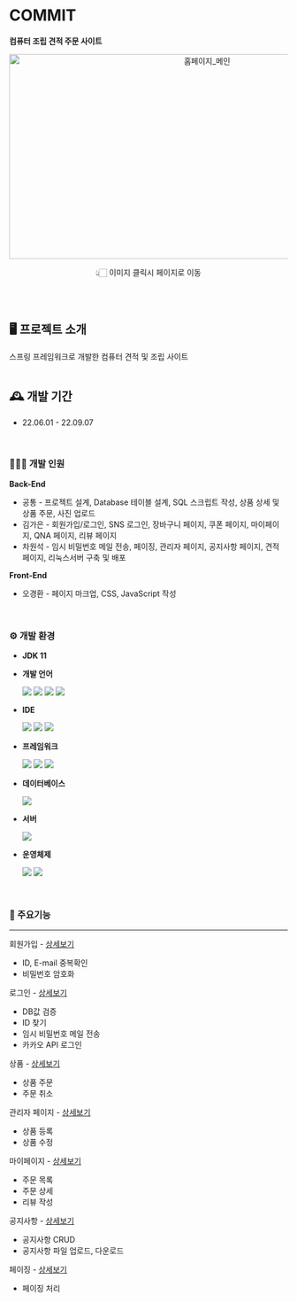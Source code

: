 
# COMMIT
**컴퓨터 조립 견적 주문 사이트**
<div align="center">
    <a href="http://commitshop.kro.kr">
        <img src="https://user-images.githubusercontent.com/109189538/212908483-553c9f04-7ec3-4235-b918-0eb206c0f0e9.PNG" alt="홈페이지_메인" width="700" height="370">
    </a>
</div>
<p align="center">👆🏻 이미지 클릭시 페이지로 이동</p>
<br><br>

## 🖥️ 프로젝트 소개
스프링 프레임워크로 개발한 컴퓨터 견적 및 조립 사이트
<br><br>

## 🕰️ 개발 기간

* 22.06.01 - 22.09.07
<br>

### 🧑‍🤝‍🧑 개발 인원

 **Back-End**
  * 공통 - 프로젝트 설계, Database 테이블 설계, SQL 스크립트 작성, 상품 상세 및 상품 주문, 사진 업로드
  * 김가은 - 회원가입/로그인, SNS 로그인, 장바구니 페이지, 쿠폰 페이지, 마이페이지, QNA 페이지, 리뷰 페이지
  * 차원석 - 임시 비밀번호 메일 전송, 페이징, 관리자 페이지, 공지사항 페이지, 견적 페이지, 리눅스서버 구축 및 배포

 **Front-End**
  * 오경환 -  페이지 마크업, CSS, JavaScript 작성


<br>

### ⚙️ 개발 환경 

- **JDK 11**
    
- **개발 언어** 
    
    <img src="https://img.shields.io/badge/Java-007396??style=flat-square&logo=java&logoColor=white"/>
    <img src="https://img.shields.io/badge/HTML-E34F26?style=flat-square&logo=html5&logoColor=white"/>
    <img src="https://img.shields.io/badge/CSS-1572B6?style=flat-square&logo=css3&logoColor=white"/>
    <img src="https://img.shields.io/badge/JavaScript-F7DF1E?style=flat-square&logo=javascript&logoColor=black"/>

- **IDE**

    <img src="https://img.shields.io/badge/IntelliJ-000000?style=flat-square&logo=IntelliJ IDEA&logoColor=white"/> 
    <img src="https://img.shields.io/badge/Eclipse-2C2255?style=flat-square&logo=Eclipse IDE&logoColor=white"/> 
    <img src="https://img.shields.io/badge/Visual Studio Code-007ACC?style=flat-square&logo=Visual Studio Code&logoColor=white"/> 

- **프레임워크**

    <img src="https://img.shields.io/badge/Spring-6DB33F?style=flat-square&logo=Spring&logoColor=white"/>
    <img src="https://img.shields.io/badge/jQuery-0769AD?style=flat-square&logo=jquery&logoColor=white"/>
    <img src="https://img.shields.io/badge/MyBatis-d40000??style=flat-square&logo=MyBatis&logoColor=white"/>

- **데이터베이스**

    <img src="https://img.shields.io/badge/Oracle-d40000?style=flat-square&logo=oracle&logoColor=white"/>

- **서버**

    <img src="https://img.shields.io/badge/Apache Tomcat-F8DC75?style=flat-square&logo=ApacheTomcat&logoColor=black"/>

- **운영체제**

    <img src="https://img.shields.io/badge/Windows-0078D6?style=flat-square&logo=Windows&logoColor=white"/>
    <img src="https://img.shields.io/badge/Ubuntu-dd4814?style=flat-square&logo=Ubuntu&logoColor=white"/>
   
</br>

### 🚀 주요기능
---
회원가입 - [상세보기](https://github.com/kimgaeun77/Commit/wiki/%ED%9A%8C%EC%9B%90%EA%B0%80%EC%9E%85)

* ID, E-mail 중복확인
* 비밀번호 암호화

로그인 - [상세보기](https://github.com/kimgaeun77/Commit/wiki/%EB%A1%9C%EA%B7%B8%EC%9D%B8)

* DB값 검증
* ID 찾기
* 임시 비밀번호 메일 전송
* 카카오 API 로그인
    
상품 - [상세보기](https://github.com/kimgaeun77/Commit/wiki/%EC%83%81%ED%92%88)

* 상품 주문
* 주문 취소

관리자 페이지 - [상세보기](https://github.com/kimgaeun77/Commit/wiki/%EA%B4%80%EB%A6%AC%EC%9E%90-%ED%8E%98%EC%9D%B4%EC%A7%80)

* 상품 등록
* 상품 수정

마이페이지 - [상세보기](https://github.com/kimgaeun77/Commit/wiki/%EB%A7%88%EC%9D%B4%ED%8E%98%EC%9D%B4%EC%A7%80)

* 주문 목록
* 주문 상세
* 리뷰 작성

공지사항 - [상세보기](https://github.com/kimgaeun77/Commit/wiki/%EA%B3%B5%EC%A7%80%EC%82%AC%ED%95%AD)

* 공지사항 CRUD
* 공지사항 파일 업로드, 다운로드

페이징 - [상세보기](https://github.com/kimgaeun77/Commit/wiki/%ED%8E%98%EC%9D%B4%EC%A7%95)

* 페이징 처리
